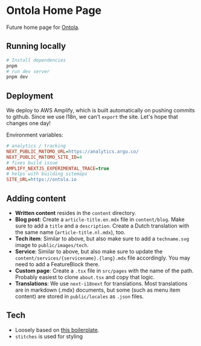 # Ontola Home Page

Future home page for [Ontola](https://ontola.io/).

## Running locally

```sh
# Install dependencies
pnpm
# run dev server
pnpm dev
```

## Deployment

We deploy to AWS Amplify, which is built automatically on pushing commits to github.
Since we use I18n, we can't `export` the site.
Let's hope that changes one day!

Environment variables:

```ini
# analytics / tracking
NEXT_PUBLIC_MATOMO_URL=https://analytics.argu.co/
NEXT_PUBLIC_MATOMO_SITE_ID=4
# fixes build issue
AMPLIFY_NEXTJS_EXPERIMENTAL_TRACE=true
# helps with building sitemaps
SITE_URL=https://ontola.io
```

## Adding content

- **Written content** resides in the `content` directory.
- **Blog post**: Create a `article-title.en.mdx` file in `content/blog`. Make sure to add a `title` and a `description`. Create a Dutch translation with the same name (`article-title.nl.mdx`), too.
- **Tech item**: Similar to above, but also make sure to add a `techname.svg` image to `public/images/tech`.
- **Service**: Similar to above, but also make sure to update the `content/services/{servicename}.{lang}.mdx` file accordingly. You may need to add a FeatureBlock there.
- **Custom page**: Create a `.tsx` file in `src/pages` with the name of the path. Probably easiest to clone `about.tsx` and copy that logic.
- **Translations**: We use `next-i18next` for translations. Most translations are in markdown (.mdx) documents, but some (such as menu item content) are stored in `public/locales` as `.json` files.

## Tech

- Loosely based on [this boilerplate](https://github.com/ixartz/Next-js-Boilerplate).
- `stitches` is used for styling
